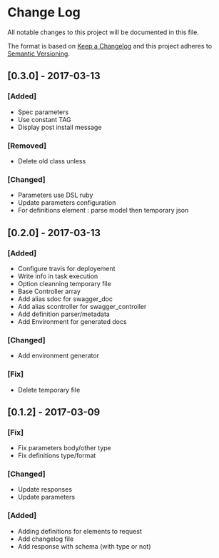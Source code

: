 # Change Log

All notable changes to this project will be documented in this file.

The format is based on [Keep a Changelog](http://keepachangelog.com/)
and this project adheres to [Semantic Versioning](http://semver.org/).

## [0.3.0] - 2017-03-13
### [Added]
- Spec parameters
- Use constant TAG
- Display post install message

### [Removed]
- Delete old class unless

### [Changed]
- Parameters use DSL ruby
- Update parameters configuration
- For definitions element : parse model then temporary json

## [0.2.0] - 2017-03-13
### [Added]
- Configure travis for deployement
- Write info in task execution
- Option cleanning temporary file
- Base Controller array
- Add alias sdoc for swagger_doc
- Add alias scontroller for swagger_controller
- Add definition parser/metadata
- Add Environment for generated docs

### [Changed]
- Add environment generator

### [Fix]
- Delete temporary file

## [0.1.2] - 2017-03-09
### [Fix]
- Fix parameters body/other type
- Fix definitions type/format

### [Changed]
- Update responses
- Update parameters

### [Added]
- Adding definitions for elements to request
- Add changelog file
- Add response with schema (with type or not)
